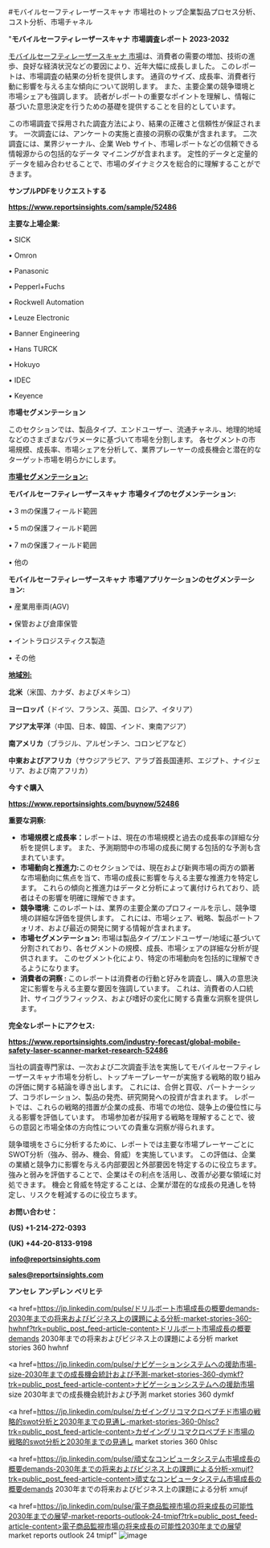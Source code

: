 #モバイルセーフティレーザースキャナ 市場社のトップ企業製品プロセス分析、コスト分析、市場チャネル

"<strong>モバイルセーフティレーザースキャナ 市場調査レポート 2023-2032</strong>

<a href=https://www.reportsinsights.com/sample/52486>モバイルセーフティレーザースキャナ 市場</a>は、消費者の需要の増加、技術の進歩、良好な経済状況などの要因により、近年大幅に成長しました。 このレポートは、市場調査の結果の分析を提供します。 通貨のサイズ、成長率、消費者行動に影響を与える主な傾向について説明します。 また、主要企業の競争環境と市場シェアも強調します。 読者がレポートの重要なポイントを理解し、情報に基づいた意思決定を行うための基礎を提供することを目的としています。

この市場調査で採用された調査方法により、結果の正確さと信頼性が保証されます。 一次調査には、アンケートの実施と直接の洞察の収集が含まれます。 二次調査には、業界ジャーナル、企業 Web サイト、市場レポートなどの信頼できる情報源からの包括的なデータ マイニングが含まれます。 定性的データと定量的データを組み合わせることで、市場のダイナミクスを総合的に理解することができます。

<strong><b>サンプルPDFをリクエストする</b></strong>

<a href=https://www.reportsinsights.com/sample/52486><strong><u>https://www.reportsinsights.com/sample/52486</u></strong></a>

<strong>主要な上場企業:</strong>

• SICK

• Omron

• Panasonic

• Pepperl+Fuchs

• Rockwell Automation

• Leuze Electronic

• Banner Engineering

• Hans TURCK

• Hokuyo

• IDEC

• Keyence

<strong>市場セグメンテーション</strong>

このセクションでは、製品タイプ、エンドユーザー、流通チャネル、地理的地域などのさまざまなパラメータに基づいて市場を分割します。 各セグメントの市場規模、成長率、市場シェアを分析して、業界プレーヤーの成長機会と潜在的なターゲット市場を明らかにします。

<strong><u>市場セグメンテーション</u></strong><strong><u>:</u></strong>

<strong>モバイルセーフティレーザースキャナ 市場タイプのセグメンテーション:</strong>

• 3 mの保護フィールド範囲

• 5 mの保護フィールド範囲

• 7 mの保護フィールド範囲

• 他の

<strong>モバイルセーフティレーザースキャナ 市場アプリケーションのセグメンテーション:</strong>

• 産業用車両(AGV)

• 保管および倉庫保管

• イントラロジスティクス製造

• その他

<strong><u>地域別</u></strong><strong><u>:</u></strong>

<strong>北米</strong>（米国、カナダ、およびメキシコ）

<strong>ヨーロッパ</strong>（ドイツ、フランス、英国、ロシア、イタリア）

<strong>アジア太平洋</strong>（中国、日本、韓国、インド、東南アジア）

<strong>南アメリカ</strong>（ブラジル、アルゼンチン、コロンビアなど）

<strong>中東およびアフリカ</strong>（サウジアラビア、アラブ首長国連邦、エジプト、ナイジェリア、および南アフリカ）

<strong>今すぐ購入</strong>

<a href=https://www.reportsinsights.com/buynow/52486><strong><u>https://www.reportsinsights.com/buynow/52486</u></strong></a>

<strong>重要な洞察:</strong>
<ul>
  <li><strong>市場規模と成長率：</strong>レポートは、現在の市場規模と過去の成長率の詳細な分析を提供します。 また、予測期間中の市場の成長に関する包括的な予測も含まれています。</li>
  <li><strong>市場動向と推進力:</strong>このセクションでは、現在および新興市場の両方の顕著な市場動向に焦点を当て、市場の成長に影響を与える主要な推進力を特定します。 これらの傾向と推進力はデータと分析によって裏付けられており、読者はその影響を明確に理解できます。</li>
  <li><strong>競争環境</strong>: このレポートは、業界の主要企業のプロフィールを示し、競争環境の詳細な評価を提供します。 これには、市場シェア、戦略、製品ポートフォリオ、および最近の開発に関する情報が含まれます。</li>
  <li><strong>市場セグメンテーション: </strong>市場は製品タイプ/エンドユーザー/地域に基づいて分割されており、各セグメントの規模、成長、市場シェアの詳細な分析が提供されます。 このセグメント化により、特定の市場動向を包括的に理解できるようになります。</li>
  <li><strong>消費者の洞察 : </strong>このレポートは消費者の行動と好みを調査し、購入の意思決定に影響を与える主要な要因を強調しています。 これは、消費者の人口統計、サイコグラフィックス、および嗜好の変化に関する貴重な洞察を提供します。</li>
</ul>
<strong>完全なレポートにアクセス:</strong>

<a href=https://www.reportsinsights.com/industry-forecast/global-mobile-safety-laser-scanner-market-research-52486><strong><u><b>https://www.reportsinsights.com/industry-forecast/global-mobile-safety-laser-scanner-market-research-52486</b></u></strong></a>

当社の調査専門家は、一次および二次調査手法を実施してモバイルセーフティレーザースキャナ市場を分析し、トップキープレーヤーが実施する戦略的取り組みの評価に関する結論を導き出します。 これには、合併と買収、パートナーシップ、コラボレーション、製品の発売、研究開発への投資が含まれます。 レポートでは、これらの戦略的措置が企業の成長、市場での地位、競争上の優位性に与える影響を評価しています。 市場参加者が採用する戦略を理解することで、彼らの意図と市場全体の方向性についての貴重な洞察が得られます。

競争環境をさらに分析するために、レポートでは主要な市場プレーヤーごとにSWOT分析（強み、弱み、機会、脅威）を実施しています。 この評価は、企業の業績と競争力に影響を与える内部要因と外部要因を特定するのに役立ちます。 強みと弱みを評価することで、企業はその利点を活用し、改善が必要な領域に対処できます。 機会と脅威を特定することは、企業が潜在的な成長の見通しを特定し、リスクを軽減するのに役立ちます。

<strong>お問い合わせ：</strong>

<strong>(US) +1-214-272-0393</strong>

<strong>(UK) +44-20-8133-9198</strong>

<strong> </strong><a href=info@reportsinsights.com><strong><u>info@reportsinsights.com</u></strong></a>

<a href=sales@reportsinsights.com><strong><u>sales@reportsinsights.com</u></strong></a>

<strong>アンセレ アンデレン ベリヒテ</strong>

<a href=https://jp.linkedin.com/pulse/ドリルボート市場成長の概要demands-2030年までの将来およびビジネス上の課題による分析-market-stories-360-hwhnf?trk=public_post_feed-article-content>ドリルボート市場成長の概要demands 2030年までの将来およびビジネス上の課題による分析 market stories 360 hwhnf</a>

<a href=https://jp.linkedin.com/pulse/ナビゲーションシステムへの援助市場-size-2030年までの成長機会統計および予測-market-stories-360-dymkf?trk=public_post_feed-article-content>ナビゲーションシステムへの援助市場 size 2030年までの成長機会統計および予測 market stories 360 dymkf</a>

<a href=https://jp.linkedin.com/pulse/カゼイングリコマクロペプチド市場の戦略的swot分析と2030年までの見通し-market-stories-360-0hlsc?trk=public_post_feed-article-content>カゼイングリコマクロペプチド市場の戦略的swot分析と2030年までの見通し market stories 360 0hlsc</a>

<a href=https://jp.linkedin.com/pulse/頑丈なコンピュータシステム市場成長の概要demands-2030年までの将来およびビジネス上の課題による分析-xmujf?trk=public_post_feed-article-content>頑丈なコンピュータシステム市場成長の概要demands 2030年までの将来およびビジネス上の課題による分析 xmujf</a>

<a href=https://jp.linkedin.com/pulse/電子商品監視市場の将来成長の可能性2030年までの展望-market-reports-outlook-24-tmipf?trk=public_post_feed-article-content>電子商品監視市場の将来成長の可能性2030年までの展望 market reports outlook 24 tmipf</a>"
![image](https://github.com/ahaan12367/RIMarket24/assets/158471582/0a42ed59-acb5-4745-9ba8-8d5a03ad702b)
